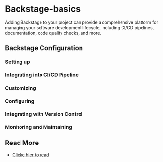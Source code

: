 # Backstage-basics

Adding Backstage to your project can provide a comprehensive platform for managing your software development lifecycle, including CI/CD pipelines, documentation, code quality checks, and more. 

## Backstage Configuration

### Setting up

### Integrating into CI/CD Pipeline

### Customizing

### Configuring

### Integrating with Version Control

### Monitoring and Maintaining

## Read More

- [Cliekc hier to read](https://backstage.io/docs/features/techdocs/)
